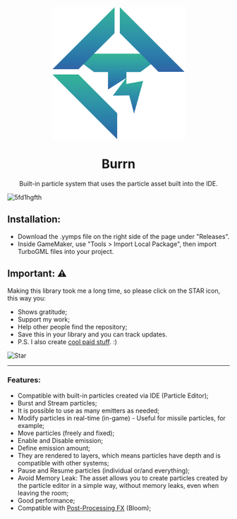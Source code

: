 
<p align="center"><img src="https://github.com/FoxyOfJungle/TurboGML/blob/main/ICON.png" style="display:block; margin:auto; width:300px"></p>
<h1 align="center">Burrn</h1>

<p align="center">Built-in particle system that uses the particle asset built into the IDE.</p>

![5fd1hgfth](https://github.com/FoxyOfJungle/Burrn/assets/52144406/65e1f835-6ef4-4152-a25b-f35e0cc31c61)


## Installation:

* Download the .yymps file on the right side of the page under "Releases".
* Inside GameMaker, use "Tools > Import Local Package", then import TurboGML files into your project.

## Important: ⚠
Making this library took me a long time, so please click on the STAR icon, this way you:
* Shows gratitude;
* Support my work;
* Help other people find the repository;
* Save this in your library and you can track updates.
* P.S. I also create [cool paid stuff](https://foxyofjungle.itch.io). :)

![Star](https://user-images.githubusercontent.com/52144406/229738087-5aae0d44-cf98-4b1a-bc6b-a1d14ce69557.png)

----

### Features:

* Compatible with built-in particles created via IDE (Particle Editor);
* Burst and Stream particles;
* It is possible to use as many emitters as needed;
* Modify particles in real-time (in-game) - Useful for missile particles, for example;
* Move particles (freely and fixed);
* Enable and Disable emission;
* Define emission amount;
* They are rendered to layers, which means particles have depth and is compatible with other systems;
* Pause and Resume particles (individual or/and everything);
* Avoid Memory Leak: The asset allows you to create particles created by the particle editor in a simple way, without memory leaks, even when leaving the room;
* Good performance;
* Compatible with [Post-Processing FX](https://foxyofjungle.itch.io/post-processing-fx) (Bloom);

